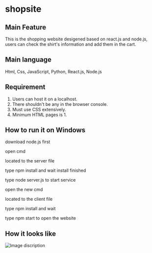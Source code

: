 # shopsite

## Main Feature
This is the shopping website desigened based on react.js and node.js, users can check the shirt's information and add them in the cart.

## Main language
Html, Css, JavaScript, Python, React.js, Node.js

 ## Requirement
 1. Users can host it on a localhost.
 2. There shouldn't be any in the browser console.
 3. Must use CSS extensively.
 4. Minimum HTML pages is 1.

## How to run it on Windows

 download node.js first
 
 open cmd
 
 located to the server file
 
 type npm install and wait install finished
 
 type node server.js to start service
 
 open the new cmd
 
 located to the client file
 
 type npm install and wait
 
 type npm start to open the website
 
 ## How it looks like
 ![Image discription](https://github.com/Qiwei1i/img-storage/blob/main/shopsite.png)
